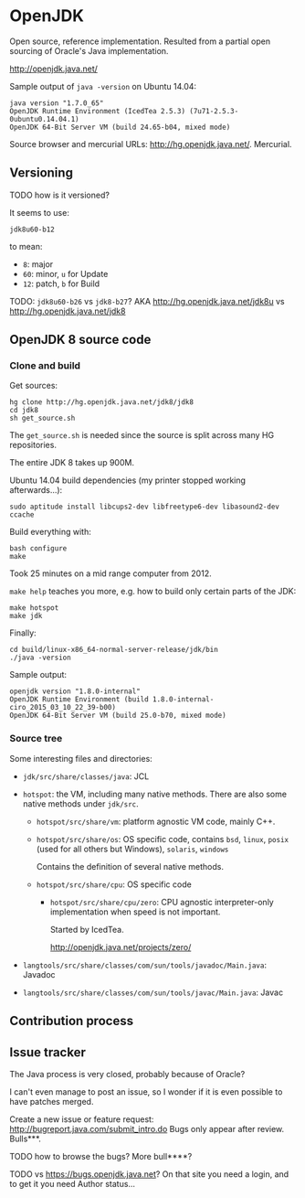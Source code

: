 # OpenJDK

Open source, reference implementation. Resulted from a partial open sourcing of Oracle's Java implementation.

<http://openjdk.java.net/>

Sample output of `java -version` on Ubuntu 14.04:

    java version "1.7.0_65"
    OpenJDK Runtime Environment (IcedTea 2.5.3) (7u71-2.5.3-0ubuntu0.14.04.1)
    OpenJDK 64-Bit Server VM (build 24.65-b04, mixed mode)

Source browser and mercurial URLs: <http://hg.openjdk.java.net/>. Mercurial.

## Versioning

TODO how is it versioned?

It seems to use:

    jdk8u60-b12

to mean:

- `8`: major
- `60`: minor, `u` for Update
- `12`: patch, `b` for Build

TODO: `jdk8u60-b26` vs `jdk8-b27`? AKA http://hg.openjdk.java.net/jdk8u vs http://hg.openjdk.java.net/jdk8

## OpenJDK 8 source code

### Clone and build

Get sources:

    hg clone http://hg.openjdk.java.net/jdk8/jdk8
    cd jdk8
    sh get_source.sh

The `get_source.sh` is needed since the source is split across many HG repositories.

The entire JDK 8 takes up 900M.

Ubuntu 14.04 build dependencies (my printer stopped working afterwards...):

    sudo aptitude install libcups2-dev libfreetype6-dev libasound2-dev ccache

Build everything with:

    bash configure
    make

Took 25 minutes on a mid range computer from 2012.

`make help` teaches you more, e.g. how to build only certain parts of the JDK:

    make hotspot
    make jdk

Finally:

    cd build/linux-x86_64-normal-server-release/jdk/bin
    ./java -version

Sample output:

    openjdk version "1.8.0-internal"
    OpenJDK Runtime Environment (build 1.8.0-internal-ciro_2015_03_10_22_39-b00)
    OpenJDK 64-Bit Server VM (build 25.0-b70, mixed mode)

### Source tree

Some interesting files and directories:

-   `jdk/src/share/classes/java`: JCL

-   `hotspot`: the VM, including many native methods. There are also some native methods under `jdk/src`.

    -   `hotspot/src/share/vm`: platform agnostic VM code, mainly C++.

    -   `hotspot/src/share/os`: OS specific code, contains `bsd`, `linux`, `posix` (used for all others but Windows), `solaris`, `windows`

        Contains the definition of several native methods.

    -   `hotspot/src/share/cpu`: OS specific code

        -   `hotspot/src/share/cpu/zero`: CPU agnostic interpreter-only implementation when speed is not important.

            Started by IcedTea.

            <http://openjdk.java.net/projects/zero/>

-   `langtools/src/share/classes/com/sun/tools/javadoc/Main.java`: Javadoc

-   `langtools/src/share/classes/com/sun/tools/javac/Main.java`: Javac

## Contribution process

## Issue tracker

The Java process is very closed, probably because of Oracle?

I can't even manage to post an issue, so I wonder if it is even possible to have patches merged.

Create a new issue or feature request: <http://bugreport.java.com/submit_intro.do> Bugs only appear after review. Bulls***.

TODO how to browse the bugs? More bull****?

TODO vs <https://bugs.openjdk.java.net>? On that site you need a login, and to get it you need Author status...

